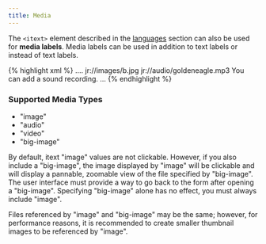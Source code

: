 ```yaml
---
title: Media
---
```


The `<itext>` element described in the [languages](#languages) section can also be used for **media labels**. Media labels can be used in addition to text labels or instead of text labels. 

{% highlight xml %}
....
<itext> 
    <translation default=true() lang="English">
        <text id="/widgets/select_widgets/grid_test/b:label">
            <value form="image">jr://images/b.jpg</value>
        </text>
        <text id="/widgets/display_widgets/text_media:label">
            <value form="audio">jr://audio/goldeneagle.mp3</value>
            <value>You can add a sound recording.</value>
        </text>
    </translation>
</itext>
...
{% endhighlight %}

### Supported Media Types

* "image"
* "audio"
* "video"
* "big-image"

By default, itext "image" values are not clickable. However, if you also include a "big-image", the image displayed by "image" will be clickable and will display a pannable, zoomable view of the file specified by "big-image". The user interface must provide a way to go back to the form after opening a "big-image". Specifying "big-image" alone has no effect, you must always include "image".

Files referenced by "image" and "big-image" may be the same; however, for performance reasons, it is recommended to create smaller thumbnail images to be referenced by "image".
